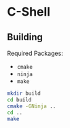 # C-Shell

## Building

Required Packages:

* `cmake`
* `ninja`
* `make`

``` bash
mkdir build
cd build
cmake -GNinja ..
cd ..
make
```